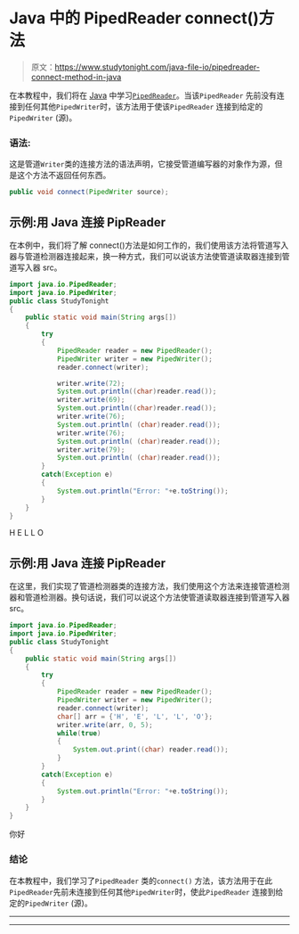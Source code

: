 # Java 中的 PipedReader connect()方法

> 原文：<https://www.studytonight.com/java-file-io/pipedreader-connect-method-in-java>

在本教程中，我们将在 [Java](https://www.studytonight.com/java/) 中学习[`PipedReader`](https://studytonight.com/java-file-io/java-pipedreader)。当该`PipedReader` 先前没有连接到任何其他`PipedWriter`时，该方法用于使该`PipedReader` 连接到给定的`PipedWriter` (源)。

### 语法:

这是管道`Writer`类的连接方法的语法声明，它接受管道编写器的对象作为源，但是这个方法不返回任何东西。

```java
public void connect(PipedWriter source);
```

## 示例:用 Java 连接 PipReader

在本例中，我们将了解 connect()方法是如何工作的，我们使用该方法将管道写入器与管道检测器连接起来，换一种方式，我们可以说该方法使管道读取器连接到管道写入器 src。

```java
import java.io.PipedReader;
import java.io.PipedWriter;
public class StudyTonight 
{
	public static void main(String args[])
	{
		try
		{
			PipedReader reader = new PipedReader(); 
			PipedWriter writer = new PipedWriter(); 
			reader.connect(writer); 

			writer.write(72); 
			System.out.println((char)reader.read()); 
			writer.write(69); 
			System.out.println((char)reader.read()); 
			writer.write(76); 
			System.out.println( (char)reader.read());   
			writer.write(76); 
			System.out.println( (char)reader.read());   
			writer.write(79); 
			System.out.println( (char)reader.read());   
		}
		catch(Exception e)
		{
			System.out.println("Error: "+e.toString());
		}
	}
} 
```

H E L L O

## 示例:用 Java 连接 PipReader

在这里，我们实现了管道检测器类的连接方法，我们使用这个方法来连接管道检测器和管道检测器。换句话说，我们可以说这个方法使管道读取器连接到管道写入器 src。

```java
import java.io.PipedReader;
import java.io.PipedWriter;
public class StudyTonight 
{
	public static void main(String args[])
	{
		try
		{
			PipedReader reader = new PipedReader(); 
			PipedWriter writer = new PipedWriter(); 
			reader.connect(writer); 
			char[] arr = {'H', 'E', 'L', 'L', 'O'}; 
			writer.write(arr, 0, 5); 
			while(true) 
			{ 
				System.out.print((char) reader.read());           
			} 
		}
		catch(Exception e)
		{
			System.out.println("Error: "+e.toString());
		}
	}
} 
```

你好

### 结论

在本教程中，我们学习了`PipedReader` 类的`connect()` 方法，该方法用于在此`PipedReader`先前未连接到任何其他`PipedWriter`时，使此`PipedReader` 连接到给定的`PipedWriter` (源)。

* * *

* * *